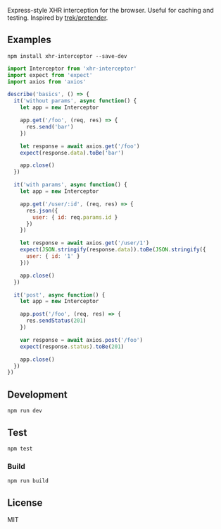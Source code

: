 Express-style XHR interception for the browser. Useful for caching and testing. Inspired by [trek/pretender](https://github.com/trek/pretender).

## Examples

```
npm install xhr-interceptor --save-dev
```

```javascript
import Interceptor from 'xhr-interceptor'
import expect from 'expect'
import axios from 'axios'

describe('basics', () => {
  it('without params', async function() {
    let app = new Interceptor

    app.get('/foo', (req, res) => {
      res.send('bar')
    })

    let response = await axios.get('/foo')
    expect(response.data).toBe('bar')

    app.close()
  })

  it('with params', async function() {
    let app = new Interceptor

    app.get('/user/:id', (req, res) => {
      res.json({
        user: { id: req.params.id }
      })
    })

    let response = await axios.get('/user/1')
    expect(JSON.stringify(response.data)).toBe(JSON.stringify({
      user: { id: '1' }
    }))

    app.close()
  })

  it('post', async function() {
    let app = new Interceptor

    app.post('/foo', (req, res) => {
      res.sendStatus(201)
    })

    var response = await axios.post('/foo')
    expect(response.status).toBe(201)

    app.close()
  })
})
```

## Development

```
npm run dev
```

## Test

```
npm test
```

### Build

```
npm run build
```

## License

MIT
